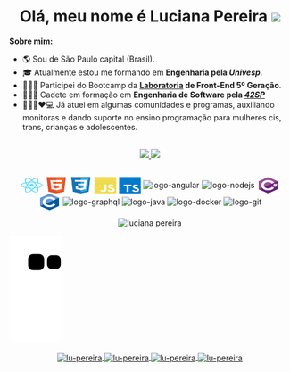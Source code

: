 
<h1 align="center">
  Olá, meu nome é Luciana Pereira
  <img src="https://media.giphy.com/media/hvRJCLFzcasrR4ia7z/giphy.gif" width="28">
</h1>

**Sobre mim:**
- 🌎 Sou de São Paulo capital (Brasil).
- 🎓 Atualmente estou me formando em **Engenharia pela _Univesp_**.
- 👩🏾‍💻 Participei do Bootcamp da **[Laboratoria](https://selecao.laboratoria.la/) de Front-End 5º Geração**.
- 👩🏽‍🚀 Cadete em formação em **Engenharia de Software pela _[42SP](https://www.42sp.org.br/)_**
- 👩🏾‍💻❤️💻 Já atuei em algumas comunidades e programas, auxiliando monitoras e dando suporte no ensino programação para mulheres cis, trans, crianças e adolescentes.

<center>
  <p align="center"><br>
    <a href="https://github.com/luciana-pereira">
      <img height="180em" src=https://github-readme-stats.vercel.app/api?username=luciana-pereira&count_private=true&include_all_commits=true&show_icons=true&theme=radical>
      <img height="180em" src=https://github-readme-stats.vercel.app/api/top-langs/?username=luciana-pereira&show_icons=true&theme=radical&layout=compact>
    </a>
  </p>
</center>

<p align="center"><br>
  <img align="center" alt="logo-react" height="30" width="40" src="https://raw.githubusercontent.com/devicons/devicon/master/icons/react/react-original.svg" />
  <img align="center" alt="logo-HTML" height="30" width="40" src="https://raw.githubusercontent.com/devicons/devicon/master/icons/html5/html5-original.svg" />
  <img align="center" alt="logo-CSS3" height="30" width="40" src="https://raw.githubusercontent.com/devicons/devicon/master/icons/css3/css3-original.svg" />
  <img align="center" alt="logo-javascript" height="30" width="40" src="https://raw.githubusercontent.com/devicons/devicon/master/icons/javascript/javascript-plain.svg" />
  <img align="center" alt="logo-javascript" height="30" width="40" src="https://raw.githubusercontent.com/devicons/devicon/master/icons/typescript/typescript-plain.svg" />
  <img align="center" alt="logo-angular" height="30" width="40" src="https://www.vectorlogo.zone/logos/angular/angular-icon.svg" />
  <img align="center" alt="logo-nodejs" height="30" width="40" src="https://www.vectorlogo.zone/logos/nodejs/nodejs-icon.svg" />
  <img align="center" alt="logo-csharp" height="30" width="40" src="https://raw.githubusercontent.com/devicons/devicon/master/icons/csharp/csharp-original.svg" />
  <img align="center" alt="logo-csharp" height="30" width="40" src="https://raw.githubusercontent.com/devicons/devicon/master/icons/c/c-original.svg" />
  <img align="center" alt="logo-graphql" height="30" width="40" src="https://www.vectorlogo.zone/logos/graphql/graphql-icon.svg" />
  <img align="center" alt="logo-java" height="30" width="40" src="https://www.vectorlogo.zone/logos/java/java-icon.svg" />
  <img align="center" alt="logo-docker" height="40" width="40" src="https://www.vectorlogo.zone/logos/docker/docker-icon.svg" />
  <img align="center" alt="logo-git" height="30" width="40" src="https://www.vectorlogo.zone/logos/git-scm/git-scm-icon.svg" />
</p>
 
<p align="center">
  <img src="http://github-readme-streak-stats.herokuapp.com?user=luciana-pereira&theme=radical" alt="luciana pereira" />
</p>

![Snake animation](https://github.com/luciana-pereira/luciana-pereira/blob/output/github-contribution-grid-snake.svg)

<p align="center">
  <a href="https://www.linkedin.com/in/lucianapereiras" target="_blank">
    <img  height="40" src="https://cdn.jsdelivr.net/npm/simple-icons@3.0.1/icons/linkedin.svg" alt="lu-pereira" align="center"/>
  </a>
  <a href="https://www.facebook.com/luciana.pereira.35762241" target="_blank">
    <img height="40" src="https://cdn.jsdelivr.net/npm/simple-icons@3.0.1/icons/facebook.svg" alt="lu-pereira" align="center"/>
  </a>
  <a href="https://www.instagram.com/dev.lupereira" target="_blank">
    <img height="40" src="https://cdn.jsdelivr.net/npm/simple-icons@3.0.1/icons/instagram.svg" alt="lu-pereira" align="center"/>
  </a>
  <a href="https://twitter.com/LuPereiraDev" target="_blank">
    <img height="40" src="https://cdn.jsdelivr.net/npm/simple-icons@3.0.1/icons/twitter.svg" alt="lu-pereira" align="center"/>
  </a>
</p>

